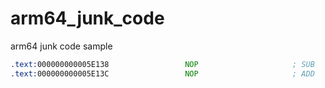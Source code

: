 # arm64_junk_code
arm64 junk code sample

```asm
.text:000000000005E138                 NOP                     ; SUB             X15, X15, X4
.text:000000000005E13C                 NOP                     ; ADD             X15, X15, X4
```

